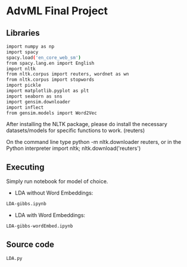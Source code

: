# AdvML Final Project

## Libraries
```bash
import numpy as np
import spacy
spacy.load('en_core_web_sm')
from spacy.lang.en import English
import nltk
from nltk.corpus import reuters, wordnet as wn
from nltk.corpus import stopwords
import pickle
import matplotlib.pyplot as plt
import seaborn as sns
import gensim.downloader
import inflect
from gensim.models import Word2Vec
```

After installing the NLTK package, please do install the necessary datasets/models for specific functions to work. (reuters)

On the command line type python -m nltk.downloader reuters, or in the Python interpreter import nltk; nltk.download('reuters')

## Executing 
Simply run notebook for model of choice.
- LDA without Word Embeddings:

```bash
LDA-gibbs.ipynb
```

- LDA with Word Embeddings:

```bash
LDA-gibbs-wordEmbed.ipynb
```

## Source code
```
LDA.py
```
